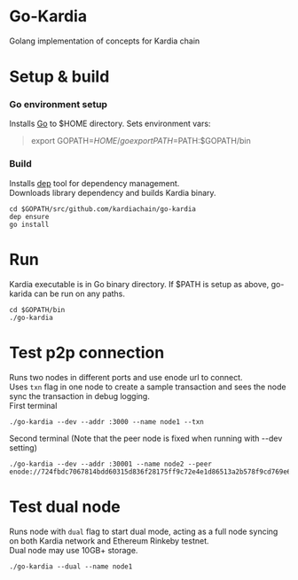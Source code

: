# Go-Kardia

Golang implementation of concepts for Kardia chain

# Setup & build
### Go environment setup
Installs [Go](https://golang.org/doc/install) to $HOME directory. Sets environment vars:  
> export GOPATH=$HOME/go  
> export PATH=$PATH:$GOPATH/bin

### Build
Installs [dep](https://github.com/golang/dep) tool for dependency management.  
Downloads library dependency and builds Kardia binary.
```
cd $GOPATH/src/github.com/kardiachain/go-kardia
dep ensure
go install
```
# Run
Kardia executable is in Go binary directory. If $PATH is setup as above, go-karida can be run on any paths.
```
cd $GOPATH/bin
./go-kardia
```
# Test p2p connection
Runs two nodes in different ports and use enode url to connect.  
Uses `txn` flag in one node to create a sample transaction and sees the node sync the transaction in debug logging.  
First terminal
```
./go-kardia --dev --addr :3000 --name node1 --txn
```
Second terminal (Note that the peer node is fixed when running with --dev setting)
```
./go-kardia --dev --addr :30001 --name node2 --peer enode://724fbdc7067814bdd60315d836f28175ff9c72e4e1d86513a2b578f9cd769e688d6337550778b89e4861a42580613f1f1dec23f17f7a1627aa99104cc4204eb1@[::]:3000
```
# Test dual node
Runs node with `dual` flag to start dual mode, acting as a full node syncing on both Kardia network and Ethereum Rinkeby testnet.  
Dual node may use 10GB+ storage.
```
./go-kardia --dual --name node1
```
